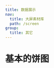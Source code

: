 ```yaml
---
title: 数据展示
nav:
  title: 大屏素材库
  path: /screen
group:
  title: 其它
---
```


# 基本的饼图

<code src="../../../example/DataShowDemo/demo1.tsx" background="#040727">
